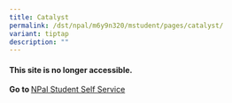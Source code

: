 ```yaml
---
title: Catalyst
permalink: /dst/npal/m6y9n320/mstudent/pages/catalyst/
variant: tiptap
description: ""
---
```

<h4><strong>This site is no longer accessible.</strong></h4>
<p><strong>Go to </strong><a href="https://npalstudent.np.edu.sg" rel="noopener noreferrer nofollow" target="_blank">NPal Student Self Service</a>
</p>